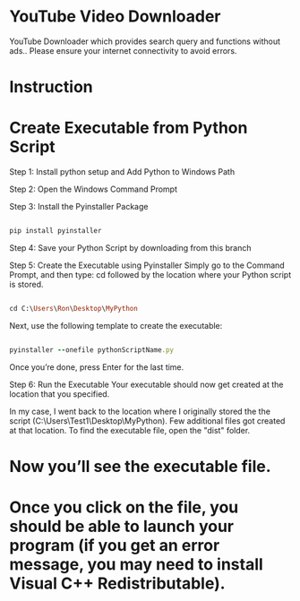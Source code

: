 # YouTube Video Downloader
YouTube Downloader which provides search query and functions without ads..
Please ensure your internet connectivity to avoid errors.

# Instruction
# Create Executable from Python Script

Step 1: Install python setup and Add Python to Windows Path

Step 2: Open the Windows Command Prompt

Step 3: Install the Pyinstaller Package

```ruby

pip install pyinstaller

```

Step 4: Save your Python Script by downloading from this branch

Step 5: Create the Executable using Pyinstaller
        Simply go to the Command Prompt, and then type:
        cd followed by the location where your Python script is stored.
        
```ruby

cd C:\Users\Ron\Desktop\MyPython

```

Next, use the following template to create the executable:

```ruby

pyinstaller --onefile pythonScriptName.py

```
Once you’re done, press Enter for the last time.


Step 6: Run the Executable
Your executable should now get created at the location that you specified.

In my case, I went back to the location where I originally stored the the script (C:\Users\Test1\Desktop\MyPython). Few additional files got created at that location. To find the executable file, open the "dist" folder.

# Now you’ll see the executable file.
# Once you click on the file, you should be able to launch your program (if you get an error message, you may need to install Visual C++ Redistributable).

